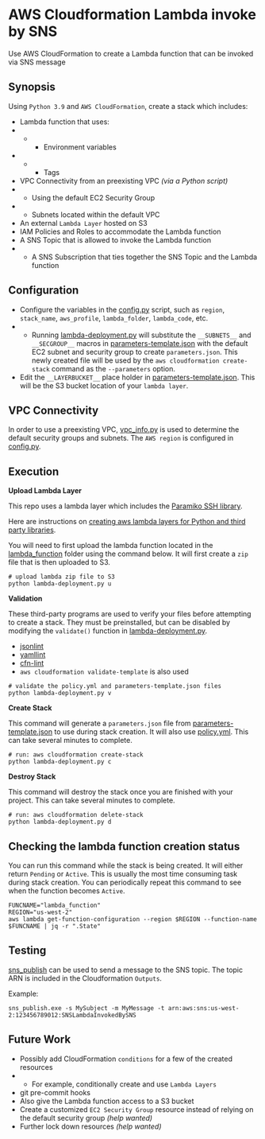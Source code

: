 # AWS Cloudformation Lambda invoke by SNS

Use AWS CloudFormation to create a Lambda function that can be invoked via SNS message

## Synopsis

Using `Python 3.9` and `AWS CloudFormation`, create a stack which includes:

* Lambda function that uses:
* * * Environment variables
* * * Tags
* VPC Connectivity from an preexisting VPC *(via a Python script)*
* * Using the default EC2 Security Group
* * Subnets located within the default VPC
* An external `Lambda Layer` hosted on S3
* IAM Policies and Roles to accommodate the Lambda function
* A SNS Topic that is allowed to invoke the Lambda function
* * A SNS Subscription that ties together the SNS Topic and the Lambda function

## Configuration

* Configure the variables in the [config.py](config.py) script, such as `region`, `stack_name`, `aws_profile`, `lambda_folder`, `lambda_code`, etc.
* * Running [lambda-deployment.py](lambda-deployment.py) will substitute the `__SUBNETS__` and `__SECGROUP__` macros in [parameters-template.json]([parameters-template.json]) with the default EC2 subnet and security group to create `parameters.json`.  This newly created file will be used by the `aws cloudformation create-stack` command as the `--parameters` option.
* Edit the `__LAYERBUCKET__` place holder in [parameters-template.json](parameters-template.json). This will be the S3 bucket location of your `lambda layer`.

## VPC Connectivity

In order to use a preexisting VPC, [vpc_info.py](vpc_info.py) is used to determine the default security groups and subnets.  The `AWS region` is configured in [config.py](config.py).

## Execution

**Upload Lambda Layer**

This repo uses a lambda layer which includes the [Paramiko SSH library](https://www.paramiko.org/). 

Here are instructions on [creating aws lambda layers for Python and third party libraries](lambda_layer/README.md).

You will need to first upload the lambda function located in the [lambda_function](lambda_function/) folder using the command below.
It will first create a `zip` file that is then uploaded to S3.

```shell
# upload lambda zip file to S3
python lambda-deployment.py u
```

**Validation**

These third-party programs are used to verify your files before attempting to create a stack.
They must be preinstalled, but can be disabled by modifying the `validate()` function in [lambda-deployment.py](lambda-deployment.py).
* [jsonlint](https://github.com/gosidekick/jsonlint)
* [yamllint](https://github.com/adrienverge/yamllint)
* [cfn-lint](https://github.com/aws-cloudformation/cfn-lint)
* `aws cloudformation validate-template` is also used

```shell
# validate the policy.yml and parameters-template.json files
python lambda-deployment.py v
```

**Create Stack**

This command will generate a `parameters.json` file from [parameters-template.json](parameters-template.json) to use during stack creation. 
It will also use [policy.yml](policy.yml). This can take several minutes to complete.

```shell
# run: aws cloudformation create-stack
python lambda-deployment.py c
```

**Destroy Stack**

This command will destroy the stack once you are finished with your project. This can take several minutes to complete.

```
# run: aws cloudformation delete-stack
python lambda-deployment.py d
```

## Checking the lambda function creation status

You can run this command while the stack is being created. It will either return `Pending` or `Active`.
This is usually the most time consuming task during stack creation.
You can periodically repeat this command to see when the function becomes `Active`.

```shell
FUNCNAME="lambda_function"
REGION="us-west-2"
aws lambda get-function-configuration --region $REGION --function-name $FUNCNAME | jq -r ".State"
```

## Testing

[sns_publish](https://github.com/jftuga/sns_publish) can be used to send a message to the SNS topic.
The topic ARN is included in the Cloudformation `Outputs`.

Example:
```shell
sns_publish.exe -s MySubject -m MyMessage -t arn:aws:sns:us-west-2:123456789012:SNSLambdaInvokedBySNS
```

## Future Work

* Possibly add CloudFormation `conditions` for a few of the created resources
* * For example, conditionally create and use `Lambda Layers`
* git pre-commit hooks
* Also give the Lambda function access to a S3 bucket
* Create a customized `EC2 Security Group` resource instead of relying on the default security group *(help wanted)*
* Further lock down resources *(help wanted)*
